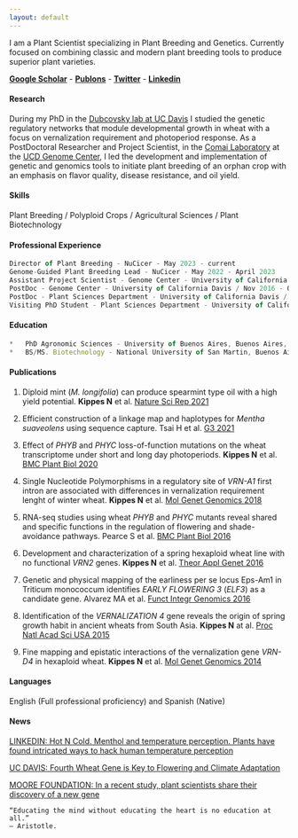 ```yaml
---
layout: default
---
```

I am a Plant Scientist specializing in Plant Breeding and Genetics. Currently focused on combining classic and modern plant breeding tools to produce superior plant varieties. 

[**Google Scholar**](https://scholar.google.com/citations?hl=en&user=-m5FPboAAAAJ&view_op=list_works&sortby=pubdate) - [**Publons**](https://publons.com/researcher/720901/nestor-kippes/) - [**Twitter**](https://www.twitter.com/nfkip) - [**Linkedin**](https://www.linkedin.com/in/nestorkippes/)

#### Research
During my PhD in the [Dubcovsky lab at UC Davis](https://dubcovskylab.ucdavis.edu/home) I studied  the genetic regulatory networks that module developmental growth in wheat with a focus on vernalization requirement and photoperiod response. As a PostDoctoral Researcher and Project Scientist, in the [Comai Laboratory](https://comailab.org/) at the [UCD Genome Center](https://genomecenter.ucdavis.edu/), I led the development and implementation of genetic and genomics tools to initiate plant breeding of an orphan crop with an emphasis on flavor quality, disease resistance, and oil yield.

#### Skills
Plant Breeding / Polyploid Crops / Agricultural Sciences / Plant Biotechnology 

#### Professional Experience

```js
Director of Plant Breeding - NuCicer - May 2023 - current
Genome-Guided Plant Breeding Lead - NuCicer - May 2022 - April 2023
Assistant Project Scientist - Genome Center - University of California Davis / Nov 2021 - May 2022
PostDoc - Genome Center - University of California Davis / Nov 2016 - Oct 2021
PostDoc - Plant Sciences Department - University of California Davis / Jan 2016 - Oct 2016
Visiting PhD Student - Plant Sciences Department - University of California Davis / 2010 - 2015
```

#### Education
```js
*   PhD Agronomic Sciences - University of Buenos Aires, Buenos Aires, Argentina - 2015
*   BS/MS. Biotechnology - National University of San Martin, Buenos Aires, Argentina - 2010 
```

#### Publications

1. Diploid mint (_M. longifolia_) can produce spearmint type oil with a high yield potential.
**Kippes N** et al. [Nature Sci Rep 2021](https://www.nature.com/articles/s41598-021-02835-6.pdf)

1. Efficient construction of a linkage map and haplotypes for _Mentha suaveolens_ using
sequence capture. Tsai H et al. [G3 2021](https://doi.org/10.1093/g3journal/jkab232)

1. Effect of _PHYB_ and _PHYC_ loss-of-function mutations on the wheat transcriptome under
short and long day photoperiods.
**Kippes N** et al. [BMC Plant Biol 2020](https://doi.org/10.1186/s12870-016-0831-3)

1. Single Nucleotide Polymorphisms in a regulatory site of _VRN-A1_ first intron are
associated with differences in vernalization requirement lenght of winter wheat.
**Kippes N** et al. [Mol Genet Genomics 2018](https://doi.org/10.1007/s00438-018-1455-0)

1. RNA-seq studies using wheat _PHYB_ and _PHYC_ mutants reveal shared and specific
functions in the regulation of flowering and shade-avoidance pathways.
Pearce S et al. [BMC Plant Biol 2016](https://doi.org/10.1186/s12870-020-02506-0)

1. Development and characterization of a spring hexaploid wheat line with no functional
_VRN2_ genes. **Kippes N** et al. [Theor Appl Genet 2016](https://doi.org/10.1007/s00122-016-2713-3)

1. Genetic and physical mapping of the earliness per se locus Eps-Am1 in Triticum
monococcum identifies _EARLY FLOWERING 3_ (_ELF3_) as a candidate gene.
Alvarez MA et al. [Funct Integr Genomics 2016](https://doi.org/10.1007/s10142-016-0490-3)

1. Identification of the _VERNALIZATION 4_ gene reveals the origin of spring growth habit
in ancient wheats from South Asia.
**Kippes N** at al. [Proc Natl Acad Sci USA 2015](https://doi.org/10.1073/pnas.1514883112)

1. Fine mapping and epistatic interactions of the vernalization gene _VRN-D4_ in hexaploid
wheat. **Kippes N** et al. [Mol Genet Genomics 2014](https://doi.org/10.1007/s00438-013-0788-y)

#### Languages

English (Full professional proficiency) and Spanish (Native)

#### News
[LINKEDIN: Hot N Cold. Menthol and temperature perception. Plants have found intricated ways to hack human temperature perception](https://www.linkedin.com/pulse/hot-n-cold-menthol-temperature-perception-nestor-kippes/)

[UC DAVIS: Fourth Wheat Gene is Key to Flowering and Climate Adaptation](https://www.plantsciences.ucdavis.edu/news/fourth-wheat-gene-key-flowering-and-climate-adaptation)

[MOORE FOUNDATION: In a recent study, plant scientists share their discovery of a new gene](https://www.moore.org/article-detail?newsUrlName=study-finds-new-gene-important-for-development-of-wheat)





```
“Educating the mind without educating the heart is no education at all.”
― Aristotle.
```
